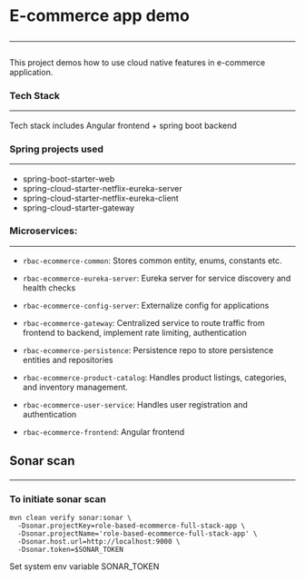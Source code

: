 # E-commerce app demo <hr />
This project demos how to use cloud native features in e-commerce application.

### Tech Stack <hr />
Tech stack includes Angular frontend + spring boot backend

### Spring projects used <hr />
- spring-boot-starter-web
- spring-cloud-starter-netflix-eureka-server
- spring-cloud-starter-netflix-eureka-client
- spring-cloud-starter-gateway

### Microservices: <hr />
* `rbac-ecommerce-common`: Stores common entity, enums, constants etc.
* `rbac-ecommerce-eureka-server`: Eureka server for service discovery and health checks
* `rbac-ecommerce-config-server`: Externalize config for applications
* `rbac-ecommerce-gateway`: Centralized service to route traffic from frontend to backend, implement rate limiting, authentication
* `rbac-ecommerce-persistence`: Persistence repo to store persistence entities and repositories
* `rbac-ecommerce-product-catalog`: Handles product listings, categories, and inventory management.
* `rbac-ecommerce-user-service`: Handles user registration and authentication

* `rbac-ecommerce-frontend`: Angular frontend

## Sonar scan <hr />
### To initiate sonar scan
```shell
mvn clean verify sonar:sonar \
  -Dsonar.projectKey=role-based-ecommerce-full-stack-app \
  -Dsonar.projectName='role-based-ecommerce-full-stack-app' \
  -Dsonar.host.url=http://localhost:9000 \
  -Dsonar.token=$SONAR_TOKEN
```
Set system env variable SONAR_TOKEN

